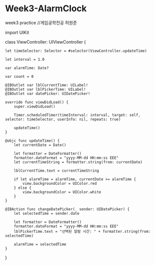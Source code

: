 # Week3-AlarmClock
week3 practice
//게임공학전공 허원준

import UIKit

class ViewController: UIViewController {
    
    let timeSelector: Selector = #selector(ViewController.updateTime)
    
    let interval = 1.0
    
    var alarmTime: Date?
    
    var count = 0
    
    @IBOutlet var lblCurrentTime: UILabel!
    @IBOutlet var lblPickerTime: UILabel!
    @IBOutlet var datePicker: UIDatePicker!
    
    override func viewDidLoad() {
        super.viewDidLoad()
        
        Timer.scheduledTimer(timeInterval: interval, target: self, selector: timeSelector, userInfo: nil, repeats: true)
        
        updateTime()
    }

    @objc func updateTime() {
        let currentDate = Date()
        
        let formatter = DateFormatter()
        formatter.dateFormat = "yyyy-MM-dd HH:mm:ss EEE"
        let currentTimeString = formatter.string(from: currentDate)
        
        lblCurrentTime.text = currentTimeString
        
        if let alarmTime = alarmTime, currentDate >= alarmTime {
            view.backgroundColor = UIColor.red
        } else {
            view.backgroundColor = UIColor.white
        }
    }
    
    @IBAction func changeDatePicker(_ sender: UIDatePicker) {
        let selectedTime = sender.date
        
        let formatter = DateFormatter()
        formatter.dateFormat = "yyyy-MM-dd HH:mm:ss EEE"
        lblPickerTime.text = "선택된 알람 시간: " + formatter.string(from: selectedTime)
        
        alarmTime = selectedTime
    }
}
